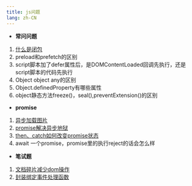 ```yaml
---
title: js问题
lang: zh-CN
---
```


- **常问问题**
1. [什么是闭包](./JavaScript/closure.md)
2. preload和prefetch的区别
3. script脚本加了defer属性后，是DOMContentLoaded回调先执行，还是script脚本的代码先执行
4. Object object any的区别
5. Object.definedProperty有哪些属性
6. object静态方法freeze()，seal(),preventExtension()的区别


- **promise**
1. [异步加载图片](./JavaScript/promiseImage.md)
2. [promise解决异步地狱](./JavaScript/asyncHell.md)
3. [then、catch如何改变promise状态](./JavaScript/promiseStatus.md)
3. await 一个promise，promise里的执行reject的话会怎么样


- **笔试题**
1. [文档碎片减少dom操作](./JavaScript/fragment.md)
2. [封装绑定事件处理函数](./JavaScript/event.md)


